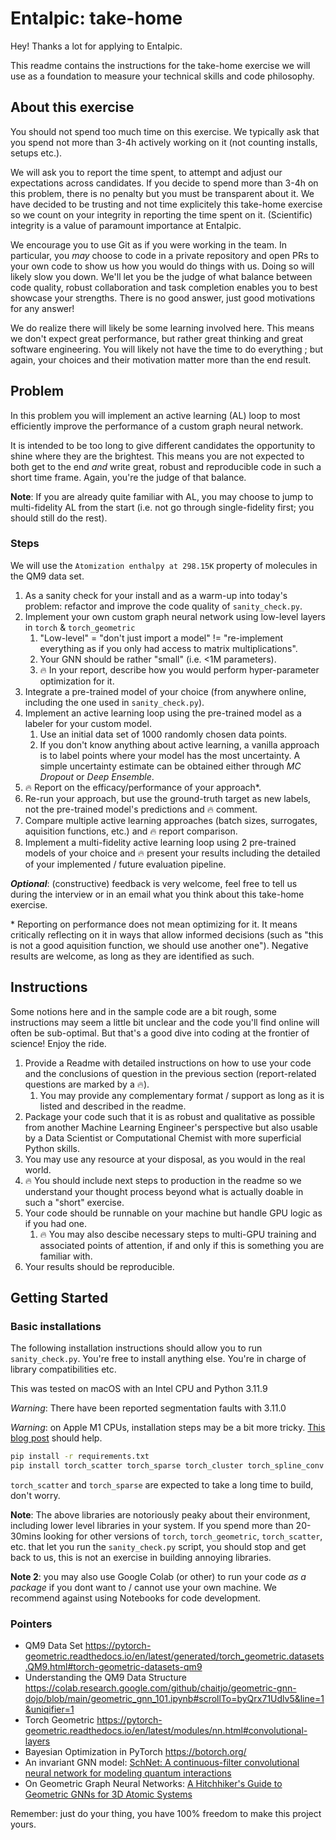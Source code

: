# Entalpic: take-home

Hey! Thanks a lot for applying to Entalpic.

This readme contains the instructions for the take-home exercise we will use as a foundation to measure your technical skills and code philosophy.

## About this exercise

You should not spend too much time on this exercise. We typically ask that you spend not more than 3-4h actively working on it (not counting installs, setups etc.).

We will ask you to report the time spent, to attempt and adjust our expectations across candidates. If you decide to spend more than 3-4h on this problem, there is no penalty but you must be transparent about it. We have decided to be trusting and not time explicitely this take-home exercise so we count on your integrity in reporting the time spent on it. (Scientific) integrity is a value of paramount importance at Entalpic.

We encourage you to use Git as if you were working in the team. In particular, you _may_ choose to code in a private repository and open PRs to your own code to show us how you would do things with us. Doing so will likely slow you down. We'll let you be the judge of what balance between code quality, robust collaboration and task completion enables you to best showcase your strengths. There is no good answer, just good motivations for any answer!

We do realize there will likely be some learning involved here. This means we don't expect great performance, but rather great thinking and great software engineering. You will likely not have the time to do everything ; but again, your choices and their motivation matter more than the end result.

## Problem

In this problem you will implement an active learning (AL) loop to most efficiently improve the performance of a custom graph neural network.

It is intended to be too long to give different candidates the opportunity to shine where they are the brightest. This means you are not expected to both get to the end _and_ write great, robust and reproducible code in such a short time frame. Again, you're the judge of that balance.

**Note**: If you are already quite familiar with AL, you may choose to jump to multi-fidelity AL from the start (i.e. not go through single-fidelity first; you should still do the rest).

### Steps

We will use the `Atomization enthalpy at 298.15K` property of molecules in the QM9 data set.

1. As a sanity check for your install and as a warm-up into today's problem: refactor and improve the code quality of `sanity_check.py`.
2. Implement your own custom graph neural network using low-level layers in `torch` & `torch_geometric`
   1. "Low-level" = "don't just import a model" != "re-implement everything as if you only had access to matrix multiplications".
   2. Your GNN should be rather "small" (i.e. <1M parameters).
   3. 🔥 In your report, describe how you would perform hyper-parameter optimization for it.
3. Integrate a pre-trained model of your choice (from anywhere online, including the one used in `sanity_check.py`).
4. Implement an active learning loop using the pre-trained model as a labeler for your custom model.
   1. Use an initial data set of 1000 randomly chosen data points.
   2. If you don't know anything about active learning, a vanilla approach is to label points where your model has the most uncertainty. A simple uncertainty estimate can be obtained either through _MC Dropout_ or _Deep Ensemble_.
5. 🔥 Report on the efficacy/performance of your approach*.
6. Re-run your approach, but use the ground-truth target as new labels, not the pre-trained model's predictions and 🔥 comment.
7. Compare multiple active learning approaches (batch sizes, surrogates, aquisition functions, etc.) and 🔥 report comparison.
8. Implement a multi-fidelity active learning loop using 2 pre-trained models of your choice and 🔥 present your results including the detailed of your implemented / future evaluation pipeline.

_**Optional**_: (constructive) feedback is very welcome, feel free to tell us during the interview or in an email what you think about this take-home exercise.

\* Reporting on performance does not mean optimizing for it. It means critically reflecting on it in ways that allow informed decisions (such as "this is not a good aquisition function, we should use another one"). Negative results are welcome, as long as they are identified as such.

## Instructions

Some notions here and in the sample code are a bit rough, some instructions may seem a little bit unclear and the code you'll find online will often be sub-optimal. But that's a good dive into coding at the frontier of science! Enjoy the ride.

1. Provide a Readme with detailed instructions on how to use your code and the conclusions of question in the previous section (report-related questions are marked by a 🔥).
   1. You may provide any complementary format / support as long as it is listed and described in the readme.
2. Package your code such that it is as robust and qualitative as possible from another Machine Learning Engineer's perspective but also usable by a Data Scientist or Computational Chemist with more superficial Python skills.
3. You may use any resource at your disposal, as you would in the real world.
4. 🔥 You should include next steps to production in the readme so we understand your thought process beyond what is actually doable in such a "short" exercise.
5. Your code should be runnable on your machine but handle GPU logic as if you had one.
   1. 🔥 You may also descibe necessary steps to multi-GPU training and associated points of attention, if and only if this is something you are familiar with.
6. Your results should be reproducible.

## Getting Started

### Basic installations

The following installation instructions should allow you to run `sanity_check.py`. You're free to install anything else. You're in charge of library compatibilities etc.

This was tested on macOS with an Intel CPU and Python 3.11.9

_Warning_: There have been reported segmentation faults with 3.11.0

_Warning_: on Apple M1 CPUs, installation steps may be a bit more tricky. [This blog post](https://medium.com/@jgbrasier/installing-pytorch-geometric-on-mac-m1-with-accelerated-gpu-support-2e7118535c50) should help.

```bash
pip install -r requirements.txt
pip install torch_scatter torch_sparse torch_cluster torch_spline_conv -f https://data.pyg.org/whl/torch-2.2.0+cpu.html
```

`torch_scatter` and `torch_sparse` are expected to take a long time to build, don't worry.

**Note**: The above libraries are notoriously peaky about their environment, including lower level libraries in your system. If you spend more than 20-30mins looking for other versions of `torch`, `torch_geometric`, `torch_scatter`, etc. that let you run the `sanity_check.py` script, you should stop and get back to us, this is not an exercise in building annoying libraries.

**Note 2**: you may also use Google Colab (or other) to run your code _as a package_ if you dont want to / cannot use your own machine. We recommend against using Notebooks for code development.

### Pointers

* QM9 Data Set https://pytorch-geometric.readthedocs.io/en/latest/generated/torch_geometric.datasets.QM9.html#torch-geometric-datasets-qm9
* Understanding the QM9 Data Structure https://colab.research.google.com/github/chaitjo/geometric-gnn-dojo/blob/main/geometric_gnn_101.ipynb#scrollTo=byQrx71Udlv5&line=1&uniqifier=1
* Torch Geometric https://pytorch-geometric.readthedocs.io/en/latest/modules/nn.html#convolutional-layers
* Bayesian Optimization in PyTorch https://botorch.org/
* An invariant GNN model: [SchNet: A continuous-filter convolutional neural network for modeling quantum interactions](https://arxiv.org/pdf/1706.08566.pdf)
* On Geometric Graph Neural Networks: [A Hitchhiker's Guide to Geometric GNNs for 3D Atomic Systems](https://arxiv.org/pdf/2312.07511.pdf)

Remember: just do your thing, you have 100% freedom to make this project yours.
